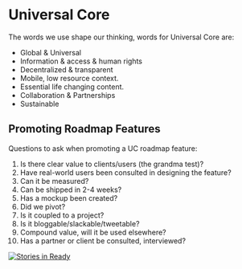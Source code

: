 Universal Core
==============

The words we use shape our thinking, words for Universal Core are:

 * Global & Universal
 * Information & access & human rights
 * Decentralized & transparent
 * Mobile, low resource context.
 * Essential life changing content.
 * Collaboration & Partnerships
 * Sustainable

Promoting Roadmap Features
--------------------------

Questions to ask when promoting a UC roadmap feature:

1. Is there clear value to clients/users (the grandma test)?
2. Have real-world users been consulted in designing the feature?
3. Can it be measured?
4. Can be shipped in 2-4 weeks?
5. Has a mockup been created?
6. Did we pivot?
7. Is it coupled to a project?
8. Is it bloggable/slackable/tweetable?
9. Compound value, will it be used elsewhere?
10. Has a partner or client be consulted, interviewed?

[![Stories in Ready](https://badge.waffle.io/praekelt/unicore.svg?label=ready&title=Ready)](http://waffle.io/praekelt/unicore)
